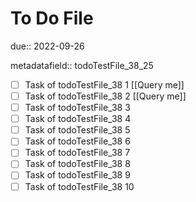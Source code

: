 # To Do File

due:: 2022-09-26

metadatafield:: todoTestFile_38_25

- [ ] Task of todoTestFile_38 1 [[Query me]]
- [ ] Task of todoTestFile_38 2 [[Query me]]
- [ ] Task of todoTestFile_38 3
- [ ] Task of todoTestFile_38 4
- [ ] Task of todoTestFile_38 5
- [ ] Task of todoTestFile_38 6
- [ ] Task of todoTestFile_38 7
- [ ] Task of todoTestFile_38 8
- [ ] Task of todoTestFile_38 9
- [ ] Task of todoTestFile_38 10